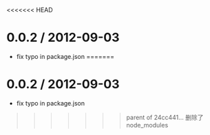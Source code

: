 <<<<<<< HEAD

0.0.2 / 2012-09-03 
==================

  * fix typo in package.json
=======

0.0.2 / 2012-09-03 
==================

  * fix typo in package.json
>>>>>>> parent of 24cc441... 删除了node_modules
